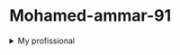 # Mohamed-ammar-91

<details>
<summary>My profissional</summary>
  
| Rank |  Languages |
|-----:| -----------|
|     1|  PYTHON    |
|     2|  HTML      |
|     3|  CSS       |
|     4|  SQL       |

</details>
